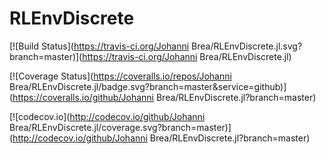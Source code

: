 # RLEnvDiscrete

[![Build Status](https://travis-ci.org/Johanni Brea/RLEnvDiscrete.jl.svg?branch=master)](https://travis-ci.org/Johanni Brea/RLEnvDiscrete.jl)

[![Coverage Status](https://coveralls.io/repos/Johanni Brea/RLEnvDiscrete.jl/badge.svg?branch=master&service=github)](https://coveralls.io/github/Johanni Brea/RLEnvDiscrete.jl?branch=master)

[![codecov.io](http://codecov.io/github/Johanni Brea/RLEnvDiscrete.jl/coverage.svg?branch=master)](http://codecov.io/github/Johanni Brea/RLEnvDiscrete.jl?branch=master)
